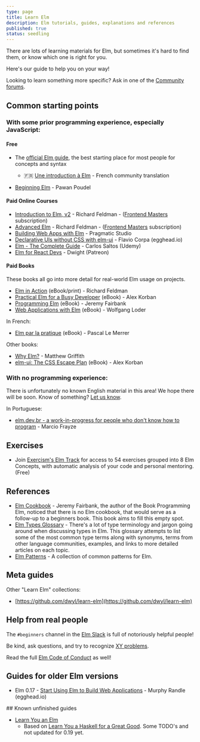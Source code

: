 ```yaml
---
type: page
title: Learn Elm
description: Elm tutorials, guides, explanations and references
published: true
status: seedling
---
```



There are lots of learning materials for Elm, but sometimes it's hard to find them, or know which one is right for you.

Here's our guide to help you on your way!

Looking to learn something more specific? Ask in one of the [Community forums](/community/forums-chat).


## Common starting points


### With some prior programming experience, especially JavaScript:

#### Free

- The [official Elm guide](https://guide.elm-lang.org/), the best starting place for most people for concepts and syntax
  - 🇫🇷 [Une introduction à Elm](https://guide.elm-france.fr/) - French community translation

- [Beginning Elm](https://elmprogramming.com/) - Pawan Poudel

#### Paid Online Courses

- [Introduction to Elm, v2](https://frontendmasters.com/courses/intro-elm/) - Richard Feldman - ([Frontend Masters](https://frontendmasters.com/) subscription)
- [Advanced Elm](https://frontendmasters.com/courses/advanced-elm/) - Richard Feldman - ([Frontend Masters](https://frontendmasters.com/) subscription)
- [Building Web Apps with Elm](https://pragmaticstudio.com/elm) - Pragmatic Studio
- [Declarative UIs without CSS with elm-ui](https://egghead.io/courses/declarative-uis-without-css-with-elm-ui-93bd) - Flavio Corpa (egghead.io)
- [Elm - The Complete Guide](https://www.udemy.com/course/elm-the-complete-guide/) - Carlos Saltos (Udemy)
- [Elm for React Devs](https://elmforreactdevs.com/) - Dwight  (Patreon)

#### Paid Books

These books all go into more detail for real-world Elm usage on projects.

- [Elm in Action](https://www.manning.com/books/elm-in-action) (eBook/print) - Richard Feldman
- [Practical Elm for a Busy Developer](https://korban.net/elm/) (eBook) - Alex Korban
- [Programming Elm](https://pragprog.com/titles/jfelm/programming-elm/) (eBook) - Jeremy Fairbank
- [Web Applications with Elm](https://link.springer.com/book/10.1007/978-1-4842-2610-0) (eBook) - Wolfgang Loder

In French:

- [Elm par la pratique](https://leanpub.com/elmparlapratique) (eBook) - Pascal Le Merrer

Other books:

- [Why Elm?](https://www.oreilly.com/library/view/why-elm/9781491990728/) - Matthew Griffith
- [elm-ui: The CSS Escape Plan](https://korban.net/elm/elm-ui-guide/) (eBook) - Alex Korban


### With no programming experience:

There is unfortunately no known English material in this area! We hope there will be soon. Know of something? [Let us know](/discuss).

In Portuguese:

- [elm.dev.br - a work-in-progress for people who don't know how to program](https://elm.dev.br/) - Marcio Frayze


## Exercises

- Join [Exercism's Elm Track](https://exercism.org/tracks/elm/) for access to 54 exercises grouped into 8 Elm Concepts, with automatic analysis of your code and personal mentoring. (Free)


## References

- [Elm Cookbook](https://orasund.gitbook.io/elm-cookbook/) - Jeremy Fairbank, the author of the Book Programming Elm, noticed that there is no Elm cookbook, that would serve as a follow-up to a beginners book. This book aims to fill this empty spot.
- [Elm Types Glossary](https://gist.github.com/JoelQ/6b303d9ad450537163b6f8f6cf8a4ed8) - There's a lot of type terminology and jargon going around when discussing types in Elm. This glossary attempts to list some of the most common type terms along with synonyms, terms from other language communities, examples, and links to more detailed articles on each topic.
- [Elm Patterns](https://sporto.github.io/elm-patterns/index.html) - A collection of common patterns for Elm.

## Meta guides

Other "Learn Elm" collections:

- [https://github.com/dwyl/learn-elm](https://github.com/dwyl/learn-elm)


## Help from real people

The `#beginners` channel in the [Elm Slack](https://elmcraft.org/community/forums-chat#official) is full of notoriously helpful people!

Be kind, ask questions, and try to recognize [XY problems](https://en.wikipedia.org/wiki/XY_problem).

Read the full [Elm Code of Conduct](https://github.com/elm-community/discussions/blob/master/code-of-conduct.md) as well!


## Guides for older Elm versions

- Elm 0.17 - [Start Using Elm to Build Web Applications](https://egghead.io/courses/start-using-elm-to-build-web-applications) - Murphy Randle (egghead.io)

<wip>
## Known unfinished guides

- [Learn You an Elm](https://learnyouanelm.github.io/)<br/>
  - Based on [Learn You a Haskell for a Great Good](http://learnyouahaskell.com/chapters). Some TODO's and not updated for 0.19 yet.
</wip>

